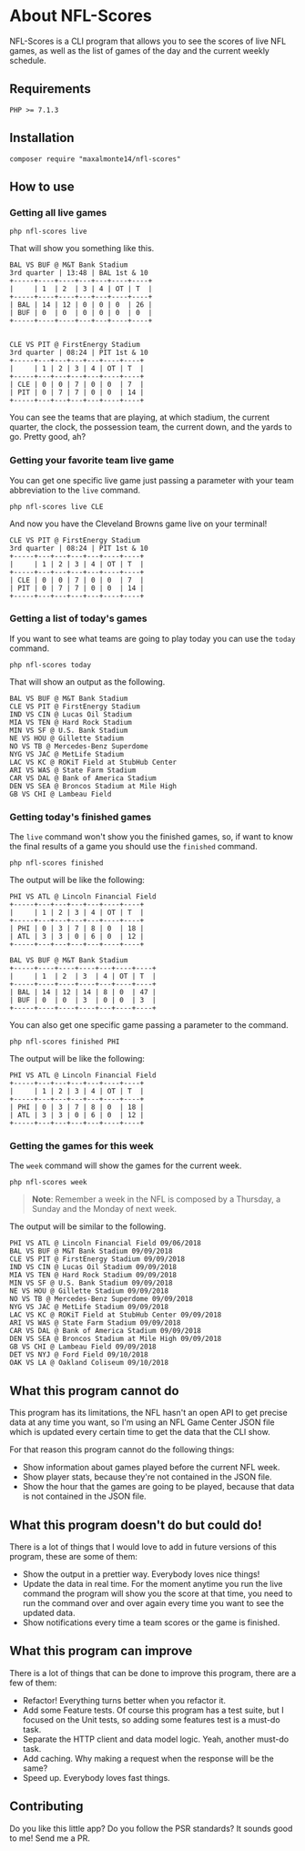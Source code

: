 About NFL-Scores
====================

NFL-Scores is a CLI program that allows you to see the scores of live NFL games, as well as the list of games of the day and the current weekly schedule.

## Requirements

```
PHP >= 7.1.3
```

## Installation

```
composer require "maxalmonte14/nfl-scores"
``` 

## How to use

### Getting all live games

```
php nfl-scores live
```

That will show you something like this.

```
BAL VS BUF @ M&T Bank Stadium
3rd quarter | 13:48 | BAL 1st & 10
+-----+----+----+---+---+----+----+
|     | 1  | 2  | 3 | 4 | OT | T  |
+-----+----+----+---+---+----+----+
| BAL | 14 | 12 | 0 | 0 | 0  | 26 |
| BUF | 0  | 0  | 0 | 0 | 0  | 0  |
+-----+----+----+---+---+----+----+


CLE VS PIT @ FirstEnergy Stadium
3rd quarter | 08:24 | PIT 1st & 10
+-----+---+---+---+---+----+----+
|     | 1 | 2 | 3 | 4 | OT | T  |
+-----+---+---+---+---+----+----+
| CLE | 0 | 0 | 7 | 0 | 0  | 7  |
| PIT | 0 | 7 | 7 | 0 | 0  | 14 |
+-----+---+---+---+---+----+----+
```

You can see the teams that are playing, at which stadium, the current quarter, the clock, the possession team, the current down, and the yards to go. Pretty good, ah?

### Getting your favorite team live game

You can get one specific live game just passing a parameter with your team abbreviation to the `live` command.

```
php nfl-scores live CLE
```

And now you have the Cleveland Browns game live on your terminal!

```
CLE VS PIT @ FirstEnergy Stadium
3rd quarter | 08:24 | PIT 1st & 10
+-----+---+---+---+---+----+----+
|     | 1 | 2 | 3 | 4 | OT | T  |
+-----+---+---+---+---+----+----+
| CLE | 0 | 0 | 7 | 0 | 0  | 7  |
| PIT | 0 | 7 | 7 | 0 | 0  | 14 |
+-----+---+---+---+---+----+----+
```

### Getting a list of today's games

If you want to see what teams are going to play today you can use the `today` command.

```
php nfl-scores today
```

That will show an output as the following.

```
BAL VS BUF @ M&T Bank Stadium
CLE VS PIT @ FirstEnergy Stadium
IND VS CIN @ Lucas Oil Stadium
MIA VS TEN @ Hard Rock Stadium
MIN VS SF @ U.S. Bank Stadium
NE VS HOU @ Gillette Stadium
NO VS TB @ Mercedes-Benz Superdome
NYG VS JAC @ MetLife Stadium
LAC VS KC @ ROKiT Field at StubHub Center
ARI VS WAS @ State Farm Stadium
CAR VS DAL @ Bank of America Stadium
DEN VS SEA @ Broncos Stadium at Mile High
GB VS CHI @ Lambeau Field
```

### Getting today's finished games

The `live` command won't show you the finished games, so, if want to know the final results of a game you should use the `finished` command.

```
php nfl-scores finished
```

The output will be like the following:

```
PHI VS ATL @ Lincoln Financial Field
+-----+---+---+---+---+----+----+
|     | 1 | 2 | 3 | 4 | OT | T  |
+-----+---+---+---+---+----+----+
| PHI | 0 | 3 | 7 | 8 | 0  | 18 |
| ATL | 3 | 3 | 0 | 6 | 0  | 12 |
+-----+---+---+---+---+----+----+

BAL VS BUF @ M&T Bank Stadium
+-----+----+----+----+---+----+----+
|     | 1  | 2  | 3  | 4 | OT | T  |
+-----+----+----+----+---+----+----+
| BAL | 14 | 12 | 14 | 8 | 0  | 47 |
| BUF | 0  | 0  | 3  | 0 | 0  | 3  |
+-----+----+----+----+---+----+----+
```

You can also get one specific game passing a parameter to the command.

```
php nfl-scores finished PHI
```

The output will be like the following:

```
PHI VS ATL @ Lincoln Financial Field
+-----+---+---+---+---+----+----+
|     | 1 | 2 | 3 | 4 | OT | T  |
+-----+---+---+---+---+----+----+
| PHI | 0 | 3 | 7 | 8 | 0  | 18 |
| ATL | 3 | 3 | 0 | 6 | 0  | 12 |
+-----+---+---+---+---+----+----+
```

### Getting the games for this week

The `week` command will show the games for the current week.

```
php nfl-scores week
```

> **Note**: Remember a week in the NFL is composed by a Thursday, a Sunday and the Monday of next week.

The output will be similar to the following.

```
PHI VS ATL @ Lincoln Financial Field 09/06/2018
BAL VS BUF @ M&T Bank Stadium 09/09/2018
CLE VS PIT @ FirstEnergy Stadium 09/09/2018
IND VS CIN @ Lucas Oil Stadium 09/09/2018
MIA VS TEN @ Hard Rock Stadium 09/09/2018
MIN VS SF @ U.S. Bank Stadium 09/09/2018
NE VS HOU @ Gillette Stadium 09/09/2018
NO VS TB @ Mercedes-Benz Superdome 09/09/2018
NYG VS JAC @ MetLife Stadium 09/09/2018
LAC VS KC @ ROKiT Field at StubHub Center 09/09/2018
ARI VS WAS @ State Farm Stadium 09/09/2018
CAR VS DAL @ Bank of America Stadium 09/09/2018
DEN VS SEA @ Broncos Stadium at Mile High 09/09/2018
GB VS CHI @ Lambeau Field 09/09/2018
DET VS NYJ @ Ford Field 09/10/2018
OAK VS LA @ Oakland Coliseum 09/10/2018
```

## What this program cannot do

This program has its limitations, the NFL hasn't an open API to get precise data at any time you want, so I'm using an NFL Game Center JSON file which is updated every certain time to get the data that the CLI show.

For that reason this program cannot do the following things:

- Show information about games played before the current NFL week.
- Show player stats, because they're not contained in the JSON file.
- Show the hour that the games are going to be played, because that data is not contained in the JSON file.

## What this program doesn't do but could do!

There is a lot of things that I would love to add in future versions of this program, these are some of them:

- Show the output in a prettier way. Everybody loves nice things!
- Update the data in real time. For the moment anytime you run the live command the program will show you the score at that time, you need to run the command over and over again every time you want to see the updated data.
- Show notifications every time a team scores or the game is finished.

## What this program can improve

There is a lot of things that can be done to improve this program, there are a few of them:

- Refactor! Everything turns better when you refactor it.
- Add some Feature tests. Of course this program has a test suite, but I focused on the Unit tests, so adding some features test is a must-do task.
- Separate the HTTP client and data model logic. Yeah, another must-do task.
- Add caching. Why making a request when the response will be the same?
- Speed up. Everybody loves fast things.

## Contributing

Do you like this little app? Do you follow the PSR standards? It sounds good to me! Send me a PR.